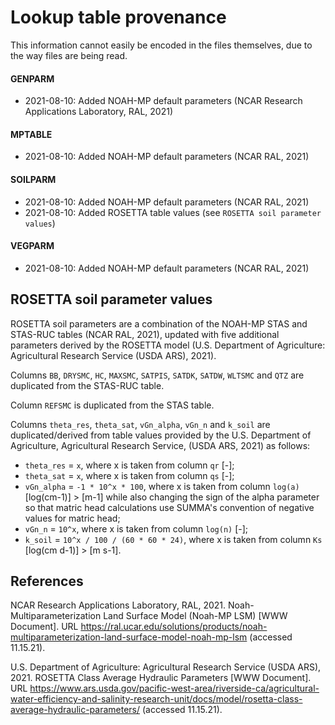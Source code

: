 # Lookup table provenance
This information cannot easily be encoded in the files themselves, due to the way files are being read.

#### GENPARM
- 2021-08-10: Added NOAH-MP default parameters (NCAR Research Applications Laboratory, RAL, 2021)

#### MPTABLE
- 2021-08-10: Added NOAH-MP default parameters (NCAR RAL, 2021)

#### SOILPARM
- 2021-08-10: Added NOAH-MP default parameters (NCAR RAL, 2021)
- 2021-08-10: Added ROSETTA table values (see `ROSETTA soil parameter values`)

#### VEGPARM
- 2021-08-10: Added NOAH-MP default parameters (NCAR RAL, 2021)


## ROSETTA soil parameter values 
ROSETTA soil parameters are a combination of the NOAH-MP STAS and STAS-RUC tables (NCAR RAL, 2021), updated with five additional parameters derived by the ROSETTA model (U.S. Department of Agriculture: Agricultural Research Service (USDA ARS), 2021).

Columns `BB`, `DRYSMC`, `HC`, `MAXSMC`, `SATPIS`, `SATDK`, `SATDW`, `WLTSMC` and `QTZ` are duplicated from the STAS-RUC table.

Column `REFSMC` is duplicated from the STAS table.

Columns `theta_res`, `theta_sat`, `vGn_alpha`, `vGn_n` and `k_soil` are duplicated/derived from table values provided by the U.S. Department of Agriculture, Agricultural Research Service,  (USDA ARS, 2021) as follows:

- `theta_res` = `x`, where x is taken from column `qr` [-];
- `theta_sat` = `x`, where x is taken from column `qs` [-];
- `vGn_alpha` = `-1 * 10^x * 100`, where x is taken from column `log(a)` [log(cm-1)] > [m-1] while also changing the sign of the alpha parameter so that matric head calculations use SUMMA's convention of negative values for matric head;
- `vGn_n` = `10^x`, where x is taken from column `log(n)` [-];
- `k_soil` = `10^x / 100 / (60 * 60 * 24)`, where x is taken from column `Ks` [log(cm d-1)] > [m s-1].


## References
NCAR Research Applications Laboratory, RAL, 2021. Noah-Multiparameterization Land Surface Model (Noah-MP LSM) [WWW Document]. URL https://ral.ucar.edu/solutions/products/noah-multiparameterization-land-surface-model-noah-mp-lsm (accessed 11.15.21).

U.S. Department of Agriculture: Agricultural Research Service (USDA ARS), 2021. ROSETTA Class Average Hydraulic Parameters [WWW Document]. URL https://www.ars.usda.gov/pacific-west-area/riverside-ca/agricultural-water-efficiency-and-salinity-research-unit/docs/model/rosetta-class-average-hydraulic-parameters/ (accessed 11.15.21).
